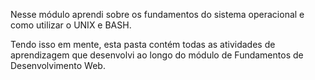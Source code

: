 Nesse módulo aprendi sobre os fundamentos do sistema operacional e como utilizar o UNIX e BASH. 

Tendo isso em mente, esta pasta contém todas as atividades de aprendizagem que desenvolvi ao longo do módulo de Fundamentos de Desenvolvimento Web.
